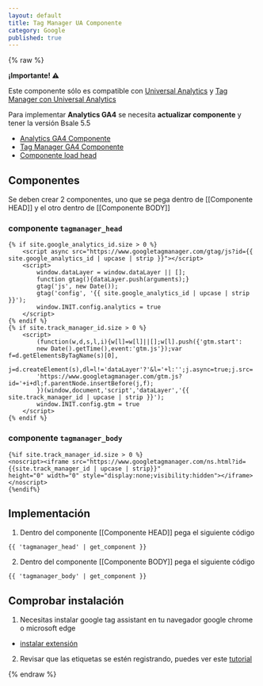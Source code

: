 ```yaml
---
layout: default
title: Tag Manager UA Componente
category: Google
published: true
---
```

{% raw %}

<div class="alert alert-warning" role="alert">
    <strong>¡Importante! ⚠</strong>
    <p>Este componente sólo es compatible con <a href="../eventos/analytics-ua">Universal Analytics</a> y <a href="../eventos/tag-manager-ua-eventos">Tag Manager con Universal Analytics</a></p>
    <p>Para implementar <strong>Analytics GA4</strong> se necesita <strong>actualizar componente</strong> y tener la versión Bsale 5.5</p>
    <ul>
        <li><a href="../eventos/analytics-ga4">Analytics GA4 Componente</a></li>
        <li><a href="../eventos/tag-manager-ga4">Tag Manager GA4 Componente</a></li>
        <li><a href="../componentes/load-json-Bsale#load-head-para-bsale-55">Componente load head</a></li>
    </ul>
</div>

## Componentes

Se deben crear 2 componentes, uno que se pega dentro de [[Componente HEAD]] y el otro dentro de [[Componente BODY]]

### componente `tagmanager_head`

```liquid
{% if site.google_analytics_id.size > 0 %}
    <script async src="https://www.googletagmanager.com/gtag/js?id={{ site.google_analytics_id | upcase | strip }}"></script>
    <script>
        window.dataLayer = window.dataLayer || [];
        function gtag(){dataLayer.push(arguments);}
        gtag('js', new Date());
        gtag('config', '{{ site.google_analytics_id | upcase | strip }}');
        window.INIT.config.analytics = true
    </script>
{% endif %}
{% if site.track_manager_id.size > 0 %}
    <script>
        (function(w,d,s,l,i){w[l]=w[l]||[];w[l].push({'gtm.start':
        new Date().getTime(),event:'gtm.js'});var f=d.getElementsByTagName(s)[0],
        j=d.createElement(s),dl=l!='dataLayer'?'&l='+l:'';j.async=true;j.src=
        'https://www.googletagmanager.com/gtm.js?id='+i+dl;f.parentNode.insertBefore(j,f);
        })(window,document,'script','dataLayer','{{ site.track_manager_id | upcase | strip }}');
        window.INIT.config.gtm = true
    </script>
{% endif %}
```
### componente `tagmanager_body`

```liquid
{%if site.track_manager_id.size > 0 %}
<noscript><iframe src="https://www.googletagmanager.com/ns.html?id={{site.track_manager_id | upcase | strip}}"
height="0" width="0" style="display:none;visibility:hidden"></iframe></noscript>
{%endif%}
```

## Implementación

1. Dentro del componente [[Componente HEAD]] pega el siguiente código 

```liquid
{{ 'tagmanager_head' | get_component }}
```

2. Dentro del componente [[Componente BODY]] pega el siguiente código

```liquid
{{ 'tagmanager_body' | get_component }}
```

## Comprobar instalación

1. Necesitas instalar google tag assistant en tu navegador google chrome o microsoft edge
- [instalar extensión](https://chrome.google.com/webstore/detail/tag-assistant-legacy-by-g/kejbdjndbnbjgmefkgdddjlbokphdefk?hl=es)

2. Revisar que las etiquetas se estén registrando, puedes ver este [tutorial](https://support.google.com/analytics/answer/1008083?hl=es)

{% endraw %}